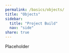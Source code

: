 ```yaml
---
permalink: /basics/objects/
title: "Objects"
sidebar:
  title: "Project Build"
  nav: "side"
share: true
---
```

Placeholder